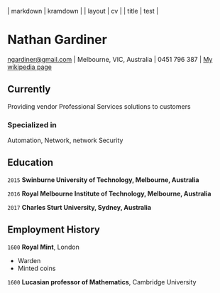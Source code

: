 | markdown | kramdown |
| layout   | cv       |
| title    | test     |

# Nathan Gardiner

<div id="webaddress">
<a href="ngardiner@gmail.com">ngardiner@gmail.com</a>
| Melbourne, VIC, Australia | 0451 796 387
| <a href="http://en.wikipedia.org/wiki/Isaac_Newton">My wikipedia page</a>
</div>

## Currently

Providing vendor Professional Services solutions to customers

### Specialized in

Automation, Network, network Security

## Education

`2015`
__Swinburne University of Technology, Melbourne, Australia__

`2016`
__Royal Melbourne Institute of Technology, Melbourne, Australia__

`2017`
__Charles Sturt University, Sydney, Australia__

## Employment History

`1600`
__Royal Mint__, London

- Warden
- Minted coins

`1600`
__Lucasian professor of Mathematics__, Cambridge University

<!-- ### Footer Last updated: May 2013 -->
